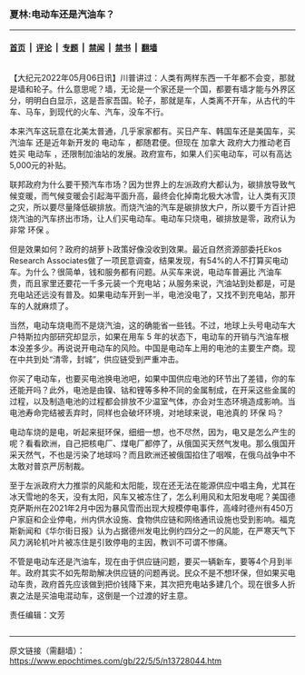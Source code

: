 ### 夏林:电动车还是汽油车？

---

#### [首页](../../../..?n13728044) &nbsp;|&nbsp; [评论](../../../../../epoch-comment?n13728044) &nbsp;|&nbsp; [专题](../../../../../epoch-special?n13728044) &nbsp;|&nbsp; [禁闻](../../../../../epoch-news?n13728044) &nbsp;|&nbsp; [禁书](../../../../../books?n13728044) &nbsp;|&nbsp; [翻墙](https://github.com/gfw-breaker/nogfw/blob/master/README.md?n13728044)


<div class="column" id="artbody" itemprop="articleBody">
 <!-- article content begin -->
 <p>
  【大纪元2022年05月06日讯】川普讲过：人类有两样东西一千年都不会变，那就是墙和轮子。什么意思呢？墙，无论是一个家还是一个国，都要有墙才能与外界区分，明明白白显示，这是吾家吾国。轮子，那就是车，人类离不开车，从古代的牛车、马车，到现代的火车、汽车，没车不行。
 </p>
 <p>
  本来汽车这玩意在北美太普通，几乎家家都有。买日产车、韩国车还是美国车，买
  <ok href="https://www.epochtimes.com/gb/tag/%E6%B1%BD%E6%B2%B9%E8%BD%A6.html">
   汽油车
  </ok>
  还是近年新开发的
  <ok href="https://www.epochtimes.com/gb/tag/%E7%94%B5%E5%8A%A8%E8%BD%A6.html">
   电动车
  </ok>
  ，都随君便。但现在
  <ok href="https://www.epochtimes.com/gb/tag/%E5%8A%A0%E6%8B%BF%E5%A4%A7.html">
   加拿大
  </ok>
  政府大力推动老百姓买
  <ok href="https://www.epochtimes.com/gb/tag/%E7%94%B5%E5%8A%A8%E8%BD%A6.html">
   电动车
  </ok>
  ，还限制加油站的发展。政府宣布，如果人们买电动车，可以有高达5,000元的补贴。
 </p>
 <p>
  联邦政府为什么要干预汽车市场？因为世界上的左派政府大都认为，碳排放导致气候变暖，而气候变暖会引起海平面升高，最终会化掉南北极大冰雪，让人类有灭顶之灾，所以要尽量降低碳排放。而烧汽油的汽车是碳排放大户，所以要千方百计把烧汽油的汽车挤出市场，让人们买电动车。电动车只烧电，碳排放是零，政府认为非常
  <ok href="https://www.epochtimes.com/gb/tag/%E7%8E%AF%E4%BF%9D.html">
   环保
  </ok>
  。
 </p>
 <p>
  但是效果如何？政府的胡萝卜政策好像没收到效果。最近自然资源部委托Ekos Research Associates做了一项民意调查，结果发现，有54%的人不打算买电动车。为什么？很简单，钱和服务都有问题。从买车来说，电动车普遍比
  <ok href="https://www.epochtimes.com/gb/tag/%E6%B1%BD%E6%B2%B9%E8%BD%A6.html">
   汽油车
  </ok>
  贵，而且家里还要花一千多元装一个充电站；从服务来说，汽油站到处都是，可是充电站还远没有普及。如果电动车开到一半，电池没电了，又找不到充电站，那开车的人就麻烦了。
 </p>
 <p>
  当然，电动车烧电而不是烧汽油，这的确能省一些钱。不过，地球上头号电动车大户特斯拉内部研究却显示，如果在用车 5 年的状态下，电动车的开销与汽油车根本没差多少。再说说开电动车的风险。中国是电动车上用的电池的主要生产商。现在中共到处“清零，封城”，供应链受到严重冲击。
 </p>
 <p>
  你买了电动车，也要买电池换电池吧，如果中国供应电池的环节出了差错，你的车还能开吗？此外，电池是由镍、钴和锂等多种不同的金属制成，在开采这些金属的过程，以及制造电池的过程都会排放不少温室气体，亦会对生态环境造成影响。当电池寿命完结被丢弃时，同样也会破坏环境，对地球来说，电池真的
  <ok href="https://www.epochtimes.com/gb/tag/%E7%8E%AF%E4%BF%9D.html">
   环保
  </ok>
  吗？
 </p>
 <p>
  电动车烧的是电，听起来挺环保，细细一想，也不尽然，因为，电又是怎么产生的呢？看看欧洲，自己把核电厂、煤电厂都停了，从俄国买天然气发电。那么俄国开采天然气，不也是污染了地球吗？而且欧洲还被俄国掐住了咽喉，在俄乌战争中不太敢对普京严厉制裁。
 </p>
 <p>
  至于左派政府大力推崇的风能和太阳能，现在还无法在能源供应中唱主角，尤其在冰天雪地的冬天，没有太阳，风车又被冻住了，怎么利用风和太阳发电呢？美国德克萨斯州在2021年2月中因为暴风雪而出现大规模停电事件，高峰时德州有450万户家庭和企业停电，州内供水设施、食物供应链和网络通讯设施也受到影响。福克斯新闻和《华尔街日报》认为占据德州发电比例约四分之一的风能，在严寒天气下风力涡轮机叶片被冻住是引致停电的主因，教训不可谓不惨痛。
 </p>
 <p>
  不管是电动车还是汽油车，现在由于供应链问题，要买一辆新车，要等4个月到半年。政府其实不如先帮助解决供应链的问题再说。民众不是不想环保，但如果买电动车贵，政府首先应该做到把价钱降下来，其次把充电站多建几个。现在很多人折衷之法是买油电混动车，这倒是一个过渡的好主意。
 </p>
 <p>
  责任编辑：文芳
 </p>
 <!-- article content end -->
</div>


---

原文链接（需翻墙）：https://www.epochtimes.com/gb/22/5/5/n13728044.htm